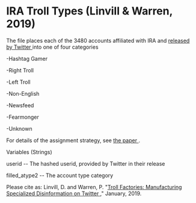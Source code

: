 # IRA Troll Types  (Linvill & Warren, 2019)

The file places each of the 3480 accounts affiliated with IRA and <a href="https://about.twitter.com/en_us/values/elections-integrity.html#data" target="_blank"> released by Twitter </a> into one of four categories
  
  -Hashtag Gamer
  
  -Right Troll
  
  -Left Troll
  
  -Non-English
  
  -Newsfeed
  
  -Fearmonger
  
  -Unknown
  
For details of the assignment strategy, see <a href="https://github.com/patrick-lee-warren/IRA-Troll-Types/blob/master/Troll_Factories_v2_Linvill_Warren.pdf" target="_blank"> the paper </a>.

Variables (Strings)

userid -- The hashed userid, provided by Twitter in their release

filled_atype2 -- The account type category

Please cite as:  Linvill, D. and Warren, P. "<a href="https://github.com/patrick-lee-warren/IRA-Troll-Types/blob/master/Troll_Factories_v2_Linvill_Warren.pdf" target="_blank">Troll Factories: Manufacturing Specialized Disinformation on Twitter </a>," January, 2019.
